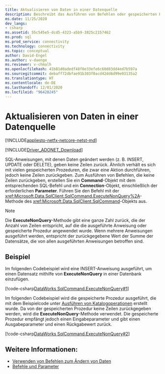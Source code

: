 ```yaml
---
title: Aktualisieren von Daten in einer Datenquelle
description: Beschreibt das Ausführen von Befehlen oder gespeicherten Prozeduren, mit denen Daten in einer Datenbank geändert werden.
ms.date: 11/25/2020
dev_langs:
- csharp
ms.assetid: 55c545e5-dcd5-4323-a5b9-3825c2157462
ms.prod: sql
ms.prod_service: connectivity
ms.technology: connectivity
ms.topic: conceptual
author: David-Engel
ms.author: v-daenge
ms.reviewer: v-chmalh
ms.openlocfilehash: 41b81d0adedf48f0e33efe6c60d83dd4ed7b597a
ms.sourcegitcommit: debaff72dbfae91b303f0acd42dd6d99e03135a2
ms.translationtype: HT
ms.contentlocale: de-DE
ms.lasthandoff: 12/01/2020
ms.locfileid: "96428245"
---
```

# <a name="updating-data-in-a-data-source"></a>Aktualisieren von Daten in einer Datenquelle

[!INCLUDE[appliesto-netfx-netcore-netst-md](../../includes/appliesto-netfx-netcore-netst-md.md)]

[!INCLUDE[Driver_ADONET_Download](../../includes/driver_adonet_download.md)]

SQL-Anweisungen, mit denen Daten geändert werden (z. B. INSERT, UPDATE oder DELETE), geben keine Zeilen zurück. Ähnlich verhält es sich mit vielen gespeicherten Prozeduren, die zwar eine Aktion durchführen, jedoch keine Zeilen zurückgeben. Zum Ausführen von Befehlen, die keine Zeilen zurückgeben, erstellen Sie ein **Command**-Objekt mit dem entsprechenden SQL-Befehl und ein **Connection**-Objekt, einschließlich der erforderlichen **Parameter**. Führen Sie den Befehl mit der <xref:Microsoft.Data.SqlClient.SqlCommand.ExecuteNonQuery%2A>-Methode des <xref:Microsoft.Data.SqlClient.SqlCommand>-Objekts aus.

> [!NOTE]
> Die **ExecuteNonQuery**-Methode gibt eine ganze Zahl zurück, die der Anzahl von Zeilen entspricht, auf die die ausgeführte Anweisung oder gespeicherte Prozedur angewendet wurde. Wenn mehrere Anweisungen ausgeführt werden, entspricht der zurückgegebene Wert der Summe der Datensätze, die von allen ausgeführten Anweisungen betroffen sind.

## <a name="example"></a>Beispiel

Im folgenden Codebeispiel wird eine INSERT-Anweisung ausgeführt, um einen Datensatz mithilfe von **ExecuteNonQuery** in einer Datenbank einzufügen.
  
[!code-csharp[DataWorks SqlCommand.ExecuteNonQuery#1](~/../sqlclient/doc/samples/SqlCommand_ExecuteNonQuery_SP_DML.cs#1)]

Im folgenden Codebeispiel wird die gespeicherte Prozedur ausgeführt, die mit dem Beispielcode unter [Ausführen von Katalogoperationen](perform-catalog-operations.md) erstellt wurde. Da von der gespeicherten Prozedur keine Zeilen zurückgegeben werden, wird die **ExecuteNonQuery**-Methode verwendet. Die gespeicherte Prozedur empfängt jedoch einen Eingabeparameter und gibt einen Ausgabeparameter und einen Rückgabewert zurück.

[!code-csharp[DataWorks SqlCommand.ExecuteNonQuery#2](~/../sqlclient/doc/samples/SqlCommand_ExecuteNonQuery_SP_DML.cs#2)]

## <a name="see-also"></a>Weitere Informationen:

- [Verwenden von Befehlen zum Ändern von Daten](use-commands-to-modify-data.md)
- [Befehle und Parameter](commands-parameters.md)
